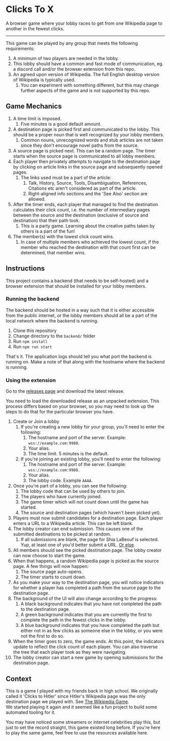 # Clicks To X

A browser game where your lobby races to get from one Wikipedia page to another in the fewest clicks.

---

This game can be played by any group that meets the following requirements:

1. A minimum of two players are needed in the lobby.
2. This lobby should have a common and fast mode of communication, eg. a discord call and/or the browser extension from this repo.
3. An agreed upon version of Wikipedia. The full English desktop version of Wikipedia is typically used.
   1. You can experiment with something different, but this may change further aspects of the game and is not supported by this repo.

## Game Mechanics

1. A time limit is imposed.
   1. Five minutes is a good default amount.
2. A destination page is picked first and communicated to the lobby. This should be a proper noun that is well recognized by your lobby members.
   1. Common nouns, unrecognized words and stub articles are not taken since they don't encourage novel paths from the source.
3. A source page is picked next. This can be a random page. The timer starts when the source page is communicated to all lobby members.
4. Each player then privately attempts to navigate to the destination page by clicking on article links in the source page and subsequently opened pages.
   1. The links used must be a part of the article:
      1. Talk, History, Source, Tools, Disambiguation, References, Citations etc aren't considered as part of the article.
      2. Right-aligned info sections and the 'See Also' section are allowed.
5. After the timer ends, each player that managed to find the destination calculates their click count, i.e. the number of intermediary pages between the source and the destination (exclusive of source and destination) that their path took.
   1. This is a party game. Learning about the creative paths taken by others is a part of the fun!
6. The member(s) with the lowest click count wins.
   1. In case of multiple members who achieved the lowest count, if the member who reached the destination with that count first can be determined, that member wins.

## Instructions

This project contains a backend (that needs to be self-hosted) and a browser extension that should be installed for your lobby members.

### Running the backend

The backend should be hosted in a way such that it is either accessible from the public internet, or the lobby members should all be a part of the local network where the backend is running.

1. Clone this repository
2. Change directory to the `backend/` folder
3. Run `npm install`
4. Run `npm run start`

That's it. The application logs should tell you what port the backend is running on. Make a note of that along with the hostname where the backend is running.

### Using the extension

Go to the [releases page](https://github.com/EnKrypt/ClicksToX/releases) and download the latest release.

You need to load the downloaded release as an unpacked extension. This process differs based on your browser, so you may need to look up the steps to do that for the particular browser you have.

1. Create or Join a lobby
   1. If you're creating a new lobby for your group, you'll need to enter the following:
      1. The hostname and port of the server. Example: `wss://example.com:9980`.
      2. Your alias.
      3. The time limit. 5 minutes is the default.
   2. If you're joining an existing lobby, you'll need to enter the following:
      1. The hostname and port of the server. Example: `wss://example.com:9980`.
      2. Your alias.
      3. The lobby code. Example `AAAA`.
2. Once you're part of a lobby, you can see the following:
   1. The lobby code that can be used by others to join.
   2. The players who have currently joined.
   3. The game timer which will not count down until the game has started.
   4. The source and destination pages (which haven't been picked yet).
3. Players must now submit candidates for a destination page. Each player enters a URL to a Wikipedia article. This can be left blank.
4. The lobby creator can end submission. This causes one of the submitted destinations to be picked at random.
   1. If all submissions are blank, the page for Shia LaBeouf is selected. Yup, at least one of you'd better submit a URL. [Or else](https://www.youtube.com/watch?v=o0u4M6vppCI).
5. All members should see the picked destination page. The lobby creator can now choose to start the game.
6. When that happens, a random Wikipedia page is picked as the source page. A few things will now happen:
   1. The source page auto-opens.
   1. The timer starts to count down.
7. As you make your way to the destination page, you will notice indicators for whether a player has completed a path from the source page to the destination page.
8. The background of the UI will also change according to the progress:
   1. A black background indicates that you have not completed the path to the destination page.
   2. A green background indicates that you are currently the first to complete the path in the fewest clicks in the lobby.
   3. A blue background indicates that you have completed the path but either not in as few clicks as someone else in the lobby, or you were not the first to do so.
9. When the timer goes to zero, the game ends. At this point, the indicators update to reflect the click count of each player. You can also traverse the tree that each player took as they were navigating.
10. The lobby creator can start a new game by opening submissions for the destination page.

## Context

This is a game I played with my friends back in high school. We originally called it 'Clicks to Hitler' since Hitler's Wikipedia page was the only destination page we played with. See [The Wikipedia Game](https://en.wikipedia.org/wiki/Wikipedia:Wiki_Game#Variations). \
We started playing it again and it seemed like a fun project to build some automated tooling for it.

You may have noticed some streamers or internet celebrities play this, but just to set the record straight, this game existed long before. If you're here to play the same game, feel free to use the resources available here.
